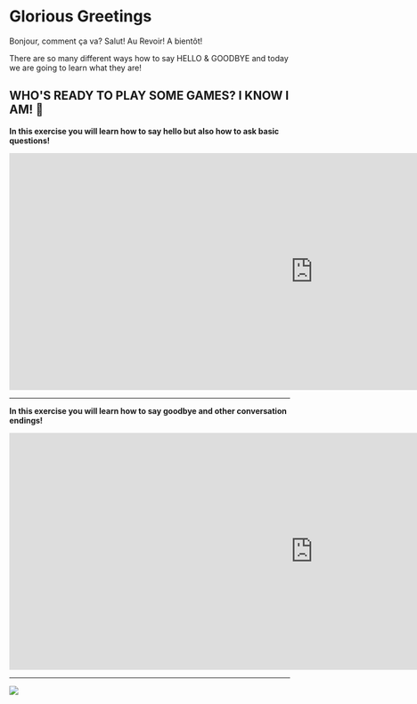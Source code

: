 <h1>Glorious Greetings</h1>

<p> Bonjour, comment ça va?   Salut!   Au Revoir!    A bientôt! </p>
<p> There are so many different ways how to say HELLO & GOODBYE and today we are going to learn what they are! </p> 
  

<h2> WHO'S READY TO PLAY SOME GAMES? I KNOW I AM! 🎉</h2>

<strong> In this exercise you will learn how to say hello but also how to ask basic questions!</strong>


<iframe src="https://h5p.org/h5p/embed/689256" width="1090" height="426" frameborder="0" allowfullscreen="allowfullscreen"></iframe><script src="https://h5p.org/sites/all/modules/h5p/library/js/h5p-resizer.js" charset="UTF-8"></script>

<hr>

<strong> In this exercise you will learn how to say goodbye and other conversation endings!</strong>


<iframe src="https://h5p.org/h5p/embed/689271" width="1090" height="426" frameborder="0" allowfullscreen="allowfullscreen"></iframe><script src="https://h5p.org/sites/all/modules/h5p/library/js/h5p-resizer.js" charset="UTF-8"></script>


<hr>

 <img src="https://previews.123rf.com/images/dolgachov/dolgachov1701/dolgachov170102439/69511355-international-people-waving-hand-over-eiffel-tower.jpg"> 
